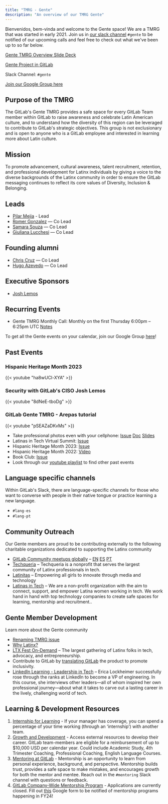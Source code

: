 ```yaml
---
title: "TMRG - Gente"
description: "An overview of our TMRG Gente"
---
```


Bienvenidos, bem-vinda and welcome to the Gente space! We are a TMRG that was started in early 2021. Join us in [our slack channel](https://gitlab.slack.com/archives/C01JL1MGGV9) `#gente` to be notified of our upcoming calls and feel free to check out what we've been up to so far below.

[Gente TMRG Overview Slide Deck](https://docs.google.com/presentation/d/1eQIv4Km0bd9ciuJ-hjmuPSRo1TZxH1f7FcUfau7xQB4/edit#slide=id.gb5fc211329_1_0)

[Gente Project in GitLab](https://gitlab.com/gitlab-com/gente-tmrg)

Slack Channel: `#gente`

[Join our Google Group here](https://groups.google.com/a/gitlab.com/g/latinxtmrg)

## Purpose of the TMRG

The GitLab's Gente TMRG provides a safe space for every GitLab Team member within GitLab to raise awareness and celebrate Latin American culture, and to understand how the diversity of this region can be leveraged to contribute to GitLab's strategic objectives. This group is not exclusionary and is open to anyone who is a GitLab employee and interested in learning more about Latin culture.

## Mission

To promote advancement, cultural awareness, talent recruitment, retention, and professional development for Latinx individuals by giving a voice to the diverse backgrounds of the Latinx community in order to ensure the GitLab messaging continues to reflect its core values of Diversity, Inclusion & Belonging.

## Leads

- [Pilar Mejia](https://gitlab.com/pmejia) - Lead
- [Romer Gonzalez](https://gitlab.com/romerg) — Co Lead
- [Samara Souza](https://gitlab.com/samarasouza) — Co Lead
- [Giuliana Lucchesi](https://gitlab.com/glucchesi) — Co Lead

## Founding alumni

- [Chris Cruz](https://www.linkedin.com/in/christopherjcruz) — Co Lead
- [Hugo Azevedo](https://gitlab.com/hugoazevedo) — Co Lead

## Executive Sponsors

- [Josh Lemos](https://gitlab.com/joshlemos)

## Recurring Events

- Gente TMRG Monthly Call: Monthly on the first Thursday 6:00pm – 6:25pm UTC [Notes](https://docs.google.com/document/d/12dYSDjiVvFt-c6UO9y350pFbrrK5Iq2o/edit)

To get all the Gente events on your calendar, join our Google Group [here](https://groups.google.com/a/gitlab.com/g/latinxtmrg)!

## Past Events

### Hispanic Heritage Month 2023

{{< youtube "ha8wUCl-XYA" >}}

### Security with GitLab's CISO Josh Lemos

{{< youtube "8dNeE-tboDg" >}}

### GitLab Gente TMRG - Arepas tutorial

{{< youtube "pSEAZaDKvMs" >}}

- Take professional photos even with your cellphone: [Issue](https://gitlab.com/gitlab-com/latinx-tmrg/-/issues/78) [Doc](https://docs.google.com/document/d/14_n0B8Wwk7IMfSO_JLNFEC_ytsEWRWikA0G9Pa8YTyg/edit) [Slides](https://drive.google.com/file/d/1I3bkWFpEAQPPEZMMulolnVypORIJFatl/view)
- Latinas in Tech Virtual Summit: [Issue](https://gitlab.com/gitlab-com/latinx-tmrg/-/issues/79)
- Hispanic Heritage Month 2023: [Issue](https://gitlab.com/gitlab-com/latinx-tmrg/-/issues/86)
- Hispanic Heritage Month 2022: [Video](https://youtu.be/PLT2KtXZQ8o?si=8JeS-n6SUCaThRWH)
- Book Club: [Issue](https://gitlab.com/gitlab-com/latinx-tmrg/-/issues/19)
- Look through our [youtube playlist](https://www.youtube.com/playlist?list=PL05JrBw4t0KoBIq6-SQisbcfZKaxxkK8r) to find other past events

## Language specific channels

Within GitLab's Slack, there are language-specific channels for those who want to converse with people in their native tongue or practice learning a new language.

- `#lang-es`
- `#lang-pt`

## Community Outreach

Our Gente members are proud to be contributing externally to the following charitable organizations dedicated to supporting the Latinx community

- [GitLab Community meetups globally](https://www.meetup.com/pro/gitlab/) – [EN](https://www.meetup.com/pro/gitlab/) [ES](https://www.meetup.com/es/pro/gitlab/) [PT](https://www.meetup.com/pt-BR/pro/gitlab/)
- [Techqueria](https://techqueria.org/) – Techqueria is a nonprofit that serves the largest community of Latinx professionals in tech.
- [Latinitas](https://latinitasmagazine.org/) – Empowering all girls to innovate through media and technology
- [Latinas in Tech](https://latinasintech.org/) – We are a non-profit organization with the aim to connect, support, and empower Latina women working in tech. We work hand in hand with top technology companies to create safe spaces for learning, mentorship and recruitment..

## Gente Member Development

Learn more about the Gente community

- [Renaming TMRG issue](https://gitlab.com/gitlab-com/latinx-tmrg/-/issues/40)
- [Why Latinx?](https://www.merriam-webster.com/words-at-play/word-history-latinx)
- [LTX Fest On-Demand](https://my.ltxconnect.org/ltx-fest-on-demand/) – The largest gathering of Latinx folks in tech, advocacy, and entrepreneurship.
- Contribute to GitLab by [translating GitLab](https://translate.gitlab.com/) the product to promote inclusivity.
- [LinkedIn Learning - Leadership in Tech](https://www.linkedin.com/learning/leadership-in-tech/) – Erica Lockheimer successfully rose through the ranks at LinkedIn to become a VP of engineering. In this course, she interviews other leaders—all of whom inspired her own professional journey—about what it takes to carve out a lasting career in the lively, challenging world of tech.

## Learning & Development Resources

1. [Internship for Learning](/handbook/people-group/learning-and-development/internship-for-learning/) - If your manager has coverage, you can spend a percentage of your time working (through an ‘internship’) with another team.
2. [Growth and Development](/handbook/total-rewards/benefits/general-and-entity-benefits/growth-and-development/) - Access external resources to develop their career. GitLab team-members are eligible for a reimbursement of up to $10,000 USD per calendar year. Could include Academic Study, 4th Trimester Coaching, Professional Coaching, English Language Courses.
3. [Mentoring at GitLab](/handbook/people-group/learning-and-development/mentor/) - Mentorship is an opportunity to learn from personal experience, background, and perspective. Mentorship builds trust, provides a safe space to make mistakes, and encourages growth for both the mentor and mentee. Reach out in the `#mentoring` Slack channel with questions or feedback.
4. [GitLab Company-Wide Mentorship Program](/handbook/people-group/learning-and-development/mentor/company-program/) - Applications are currently closed. Fill out [this](https://docs.google.com/forms/d/e/1FAIpQLSf5yUA-H0RSeQSA8gj3_2mcdzZJkKLCsU-be-Ygdw5KfCSVLw/viewform) Google form to be notified of mentorship programs happening in FY24!
